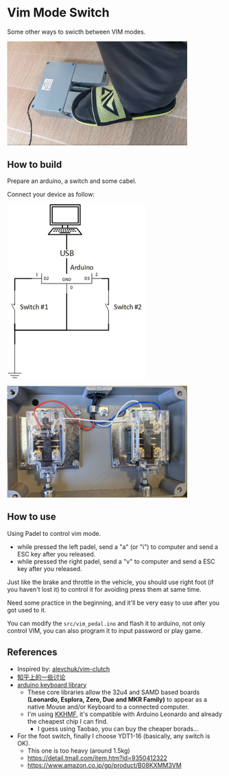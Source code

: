 # Vim Mode Switch

Some other ways to swicth between VIM modes.


<img src="imgs/switch.png" width="420px"/>

## How to build

Prepare an arduino, a switch and some cabel.

Connect your device as follow:

![](imgs/VIM-PEDAL.jpg)

<img src="imgs/connect.png" width="420px"/>

## How to use

Using Padel to control vim mode.

- while pressed the left padel, send a "a" (or "i") to computer and send a ESC key after you released.
- while pressed the right padel, send a "v" to computer and send a ESC key after you released.

Just like the brake and throttle in the vehicle, you should use right foot (if you haven't lost it) to control it for avoiding press them at same time.

Need some practice in the beginning, and it'll be very easy to use after you got used to it.

You can modify the `src/vim_pedal.ino` and flash it to arduino, not only control VIM, you can also program it to input password or play game.

## References

- Inspired by: [alevchuk/vim-clutch](https://github.com/alevchuk/vim-clutch)
- [知乎上的一些讨论](https://www.zhihu.com/question/30811191)
- [arduino keyboard library](https://www.arduino.cc/reference/en/language/functions/usb/keyboard/)
    - These core libraries allow the 32u4 and SAMD based boards **(Leonardo, Esplora, Zero, Due and MKR Family)** to appear as a native Mouse and/or Keyboard to a connected computer.
    - I'm using [KKHMF](https://www.amazon.co.jp/gp/product/B081DY1NWW), it's compatible with Arduino Leonardo and already the cheapest chip I can find. 
        - I guess using Taobao, you can buy the cheaper borads...
- For the foot switch, finally I choose YDT1-16 (basically, any switch is OK).
    - This one is too heavy (around 1.5kg)
    - https://detail.tmall.com/item.htm?id=9350412322
    - https://www.amazon.co.jp/gp/product/B08KXMM3VM


